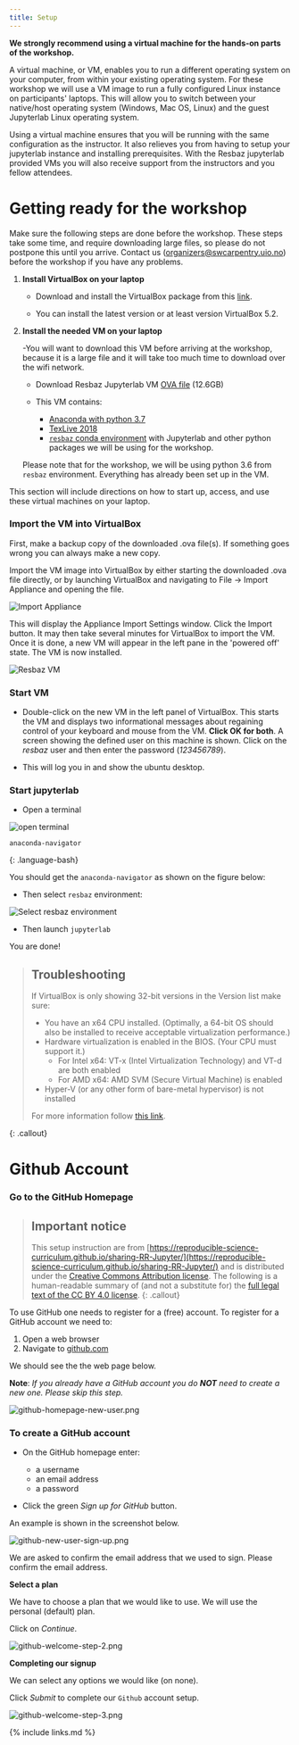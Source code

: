 ```yaml
---
title: Setup
---
```


**We strongly recommend using a virtual machine for the hands-on parts of 
the workshop.**

A virtual machine, or VM, enables you to run a different operating system on your computer, from within your existing operating 
system. For these workshop we will use a VM image to run a fully configured Linux instance on participants' laptops. 
This will allow you to switch between your native/host operating system (Windows, Mac OS, Linux) and the guest Jupyterlab Linux 
operating system.

Using a virtual machine ensures that you will be running with the same configuration as the instructor. It also relieves you 
from having to setup your jupyterlab instance and installing prerequisites. With the Resbaz jupyterlab provided VMs you will
also receive support from the instructors and you fellow attendees. 

# Getting ready for the workshop


Make sure the following steps are done before the workshop. These steps take some time, and require downloading large files, 
so please do not postpone this until you arrive. Contact us (organizers@swcarpentry.uio.no) before the workshop if you have 
any problems.


1. **Install VirtualBox on your laptop**

   - Download and install the VirtualBox package from this [link](https://www.virtualbox.org/wiki/Downloads).

   - You can install the latest version or at least version VirtualBox 5.2.

2. **Install the needed VM on your laptop**

   -You will want to download this VM before arriving at the workshop, because it is a large file and it will take too much time to download over the wifi network.

   - Download Resbaz Jupyterlab VM [OVA file](https://zenodo.org/record/2530356/files/resbaz2019.ova?download=1) (12.6GB)

   - This VM contains:

       - [Anaconda with python 3.7](https://www.anaconda.com/download/)
       - [TexLive 2018](https://www.tug.org/texlive/acquire-netinstall.html)
       - [`resbaz` conda environment](https://raw.githubusercontent.com/annefou/jupyter_publish/master/environment.yml) with Jupyterlab and other python packages we will be using for the workshop.

    Please note that for the workshop, we will be using python 3.6 from `resbaz` environment. Everything has already been set up in the VM.

This section will include directions on how to start up, access, and use these virtual machines on your laptop.

### Import the VM into VirtualBox

First, make a backup copy of the downloaded .ova file(s). If something goes wrong you can always make a new copy.

Import the VM image into VirtualBox by either starting the downloaded .ova file directly, or by launching VirtualBox and 
navigating to File → Import Appliance and opening the file.

![Import Appliance](fig/virtualBoxImport.png)

This will display the Appliance Import Settings window. Click the Import button.
It may then take several minutes for VirtualBox to import the VM. Once it is done, a new VM will appear in the left pane in 
the 'powered off' state.
The VM is now installed.


![Resbaz VM](fig/vitualBoxResbaz.png)

### Start VM 


- Double-click on the new VM in the left panel of VirtualBox. This starts the VM and displays two informational messages about 
regaining control of your keyboard and mouse from the VM. **Click OK for both**.
A screen showing the defined user on this machine is shown. Click on the *resbaz* user and then enter the password (*123456789*).

- This will log you in and show the ubuntu desktop.

### Start jupyterlab

- Open a terminal


![open terminal](fig/openTerminal.png)

~~~
anaconda-navigator
~~~
{: .language-bash}

You should get the `anaconda-navigator` as shown on the figure below:

- Then select `resbaz` environment:


![Select resbaz environment](fig/VMselectResbaz.png)

- Then launch `jupyterlab`

You are done! 

> ## Troubleshooting
>
> If VirtualBox is only showing 32-bit versions in the Version list make sure:
>
> - You have an x64 CPU installed. (Optimally, a 64-bit OS should also be installed to receive acceptable virtualization performance.)
> - Hardware virtualization is enabled in the BIOS. (Your CPU must support it.)
>      * For Intel x64: VT-x (Intel Virtualization Technology) and VT-d are both enabled
>      * For AMD x64: AMD SVM (Secure Virtual Machine) is enabled
> - Hyper-V (or any other form of bare-metal hypervisor) is not installed 
>
> For more information follow [this link](https://www.tactig.com/enable-intel-vt-x-amd-virtualization-pc-vmware-virtualbox/).
>
{: .callout}


# Github Account


### Go to the GitHub Homepage

> ## Important notice
> This setup instruction are from [https://reproducible-science-curriculum.github.io/sharing-RR-Jupyter/](https://reproducible-science-curriculum.github.io/sharing-RR-Jupyter/)
> and is distributed under the <a href="https://creativecommons.org/licenses/by/4.0/">Creative Commons Attribution license</a>.
> The following is a human-readable summary of (and not a substitute for) the <a href="https://creativecommons.org/licenses/by/4.0/legalcode">full legal text of the CC BY 4.0 license</a>.
{: .callout}

To use GitHub one needs to register for a (free) account. To register for a GitHub account we need to:

1. Open a web browser
2. Navigate to [github.com](https://github.com)

We should see the the web page below.

**Note**: _If you already have a GitHub account you do __NOT__ need to create a new one. Please skip this step._

![github-homepage-new-user.png](fig/github-homepage-new-user.png)

### To create a GitHub account

- On the GitHub homepage enter:

    - a username
    - an email address
    - a password

- Click the green _Sign up for GitHub_ button.


An example is shown in the screenshot below.

![github-new-user-sign-up.png](fig/github-new-user-sign-up.png)

We are asked to confirm the email address that we used to sign. Please confirm the email address.

**Select a plan**

We have to choose a plan that we would like to use. We will use the personal (default) plan.

Click on _Continue_.

![github-welcome-step-2.png](fig/github-welcome-step-2.png)

**Completing our signup**

We can select any options we would like (on none).

Click _Submit_ to complete our `Github` account setup.

![github-welcome-step-3.png](fig/github-welcome-step-3.png)


{% include links.md %}
